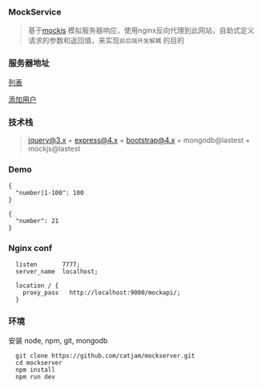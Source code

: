 ### MockService
>   基于[mockjs](http://mockjs.com/) 模拟服务器响应，使用nginx反向代理到此网站，自助式定义请求的参数和返回值，来实现``前后端开发解耦`` 的目的

### 服务器地址
[列表](http://117.48.215.22:9000/mocklist) 

[添加用户](http://117.48.215.22:9000/adduser) 

### 技术栈
> jquery@3.x + express@4.x + bootstrap@4.x + mongodb@lastest + mockjs@lastest

### Demo
```
{
  "number|1-100": 100
}
```

```
{
  "number": 21
}
```

### Nginx conf
```
  listen       7777;
  server_name  localhost;

  location / {
    proxy_pass   http://localhost:9000/mockapi/;
  }
```

### 环境
安装 node, npm, git, mongodb
```
  git clone https://github.com/catjam/mockserver.git
  cd mockserver
  npm install
  npm run dev
```




